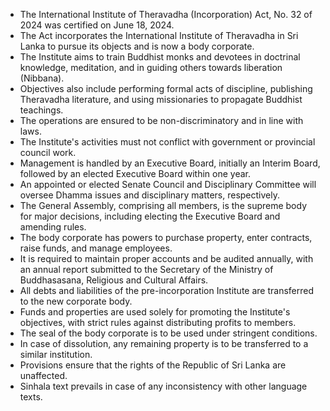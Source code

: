 - The International Institute of Theravadha (Incorporation) Act, No. 32 of 2024 was certified on June 18, 2024.
- The Act incorporates the International Institute of Theravadha in Sri Lanka to pursue its objects and is now a body corporate.
- The Institute aims to train Buddhist monks and devotees in doctrinal knowledge, meditation, and in guiding others towards liberation (Nibbana).
- Objectives also include performing formal acts of discipline, publishing Theravadha literature, and using missionaries to propagate Buddhist teachings.
- The operations are ensured to be non-discriminatory and in line with laws.
- The Institute's activities must not conflict with government or provincial council work.
- Management is handled by an Executive Board, initially an Interim Board, followed by an elected Executive Board within one year.
- An appointed or elected Senate Council and Disciplinary Committee will oversee Dhamma issues and disciplinary matters, respectively.
- The General Assembly, comprising all members, is the supreme body for major decisions, including electing the Executive Board and amending rules.
- The body corporate has powers to purchase property, enter contracts, raise funds, and manage employees.
- It is required to maintain proper accounts and be audited annually, with an annual report submitted to the Secretary of the Ministry of Buddhasasana, Religious and Cultural Affairs.
- All debts and liabilities of the pre-incorporation Institute are transferred to the new corporate body.
- Funds and properties are used solely for promoting the Institute's objectives, with strict rules against distributing profits to members.
- The seal of the body corporate is to be used under stringent conditions.
- In case of dissolution, any remaining property is to be transferred to a similar institution.
- Provisions ensure that the rights of the Republic of Sri Lanka are unaffected.
- Sinhala text prevails in case of any inconsistency with other language texts.